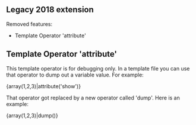 Legacy 2018 extension
-

Removed features:
* Template Operator 'attribute'



Template Operator 'attribute'
-
This template operator is for debugging only. In a
template file you can use that operator to dump out
a variable value. For example:

{array(1,2,3)|attribute('show')}

That operator got replaced by a new operator called
'dump'. Here is an example:

{array(1,2,3)|dump()}
